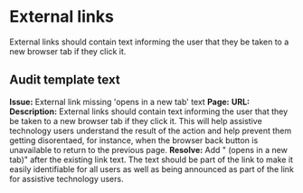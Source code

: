 # External links

External links should contain text informing the user that they be taken to a new browser tab if they click it. 

## Audit template text

**Issue:** External link missing 'opens in a new tab' text
**Page:**
**URL:** 
**Description:** External links should contain text informing the user that they be taken to a new browser tab if they click it. This will help assistive technology users understand the result of the action and help prevent them getting disorentaed, for instance, when the browser back button is unavailable to return to the previous page.
**Resolve:** Add " (opens in a new tab)" after the existing link text. The text should be part of the link to make it easily identifiable for all users as well as being announced as part of the link for assistive technology users.
